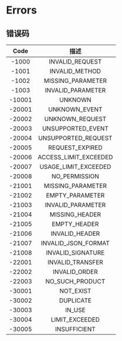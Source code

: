 # Errors

## 错误码

|  Code  |             描述              |
|:------:|:---------------------------:|
| -1000  |       INVALID_REQUEST       |
| -1001  |       INVALID_METHOD        |
| -1002  |      MISSING_PARAMETER      |
| -1003  |      INVALID_PARAMETER      |
| -10001 |           UNKNOWN           |
| -20001 |        UNKNOWN_EVENT        |
| -20002 |       UNKNOWN_REQUEST       |
| -20003 |      UNSUPPORTED_EVENT      |
|-20004 |     UNSUPPORTED_REQUEST     |
|-20005 |       REQUEST_EXPIRED       |
|-20006 |    ACCESS_LIMIT_EXCEEDED    |
|-20007 |    USAGE_LIMIT_EXCEEDED     |
|-20008 |        NO_PERMISSION        |
|-21001 |      MISSING_PARAMETER      |
|-21002 |       EMPTY_PARAMETER       |
|-21003 |      INVALID_PARAMETER      |
|-21004 |       MISSING_HEADER        |
|-21005 |        EMPTY_HEADER         |
|-21006 |       INVALID_HEADER        |
|-21007 |     INVALID_JSON_FORMAT     |
|-21008 |      INVALID_SIGNATURE      |
|-22001 |      INVALID_TRANSFER       |
|-22002 |        INVALID_ORDER        |
|-22003 |       NO_SUCH_PRODUCT       |
|-30001 |          NOT_EXIST          |
|-30002 |          DUPLICATE          |
|-30003 |           IN_USE            |
|-30004 |       LIMIT_EXCEEDED        |
|-30005 |        INSUFFICIENT         |

